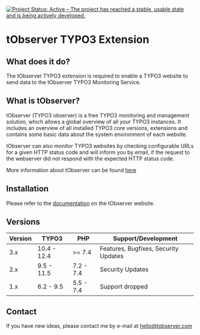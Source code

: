 [![Project Status: Active – The project has reached a stable, usable state and is being actively developed.](https://www.repostatus.org/badges/latest/active.svg)](https://www.repostatus.org/#active)

tObserver TYPO3 Extension
=========================

## What does it do?

The tObserver TYPO3 extension is required to enable a TYPO3 website to send data to the
tObserver TYPO3 Monitoring Service.

## What is tObserver?

tObserver (TYPO3 observer) is a free TYPO3 monitoring and management solution, which allows a
global overview of all your TYPO3 instances. It includes an overview of all installed TYPO3
core versions, extensions and contains some basic data about the system environment of each
website.

tObserver can also monitor TYPO3 websites by checking configurable URLs for a given HTTP status
code and will inform you by email, if the request to the webserver did not respond with the
expected HTTP status code.

More information about tObserver can be found [here](https://www.tobserver.com/about "About tObserver")

## Installation

Please refer to the [documentation](https://www.tobserver.com/documentation#typo3-instance-setup "tObserver TYPO3 Extension setup") on the tObserver website.

## Versions

| Version             | TYPO3       | PHP       | Support/Development                     |
| ------------------- |-------------| ----------|---------------------------------------- |
| 3.x                 | 10.4 - 12.4 | >= 7.4    | Features, Bugfixes, Security Updates    |
| 2.x                 | 9.5 - 11.5  | 7.2 - 7.4 | Security Updates                        |
| 1.x                 | 6.2 - 9.5   | 5.5 - 7.4 | Support dropped                         |

## Contact

If you have new ideas, please contact me by e-mail at [hello@tobserver.com](mailto:hello@tobserver.com)
